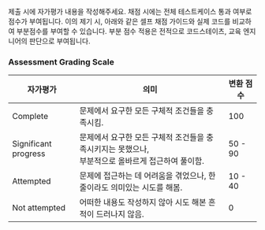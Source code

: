 제출 시에 자가평가 내용을 작성해주세요. 채점 시에는 전체 테스트케이스 통과 여부로 점수가 부여됩니다. 
이의 제기 시, 아래와 같은 셀프 채점 가이드와 실제 코드를 비교하여 부분점수를 부여할 수 있습니다. 부분 점수 적용은 전적으로 코드스테이츠, 교육 엔지니어의 판단으로 부여됩니다. 

### Assessment Grading Scale

자가평가  | 의미   | 변환 점수
------------- | ------------- | -----------
Complete  | 문제에서 요구한 모든 구체적 조건들을 충족시킴. | 100
Significant progress  | 문제에서 요구한 모든 구체적 조건들을 충족시키지는 못했으나,<br>부분적으로 올바르게 접근하여 풀이함. | 50 - 90
Attempted  | 문제에 접근하는 데 어려움을 겪었으나, 한 줄이라도 의미있는 시도를 해봄. | 10 - 40
Not attempted  | 어떠한 내용도 작성하지 않아 시도 해본 흔적이 드러나지 않음. | 0


